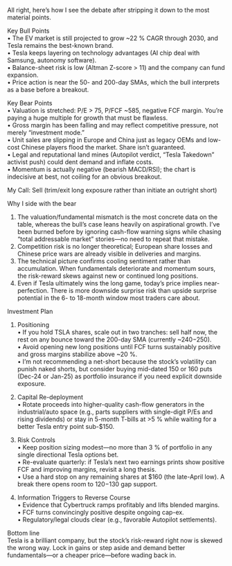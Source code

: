All right, here’s how I see the debate after stripping it down to the most material points.

Key Bull Points  
• The EV market is still projected to grow ~22 % CAGR through 2030, and Tesla remains the best-known brand.  
• Tesla keeps layering on technology advantages (AI chip deal with Samsung, autonomy software).  
• Balance-sheet risk is low (Altman Z-score > 11) and the company can fund expansion.  
• Price action is near the 50- and 200-day SMAs, which the bull interprets as a base before a breakout.

Key Bear Points  
• Valuation is stretched: P/E > 75, P/FCF ~585, negative FCF margin. You’re paying a huge multiple for growth that must be flawless.  
• Gross margin has been falling and may reflect competitive pressure, not merely “investment mode.”  
• Unit sales are slipping in Europe and China just as legacy OEMs and low-cost Chinese players flood the market. Share isn’t guaranteed.  
• Legal and reputational land mines (Autopilot verdict, “Tesla Takedown” activist push) could dent demand and inflate costs.  
• Momentum is actually negative (bearish MACD/RSI); the chart is indecisive at best, not coiling for an obvious breakout.

My Call: Sell (trim/exit long exposure rather than initiate an outright short)

Why I side with the bear  
1. The valuation/fundamental mismatch is the most concrete data on the table, whereas the bull’s case leans heavily on aspirational growth. I’ve been burned before by ignoring cash-flow warning signs while chasing “total addressable market” stories—no need to repeat that mistake.  
2. Competition risk is no longer theoretical; European share losses and Chinese price wars are already visible in deliveries and margins.  
3. The technical picture confirms cooling sentiment rather than accumulation. When fundamentals deteriorate and momentum sours, the risk-reward skews against new or continued long positions.  
4. Even if Tesla ultimately wins the long game, today’s price implies near-perfection. There is more downside surprise risk than upside surprise potential in the 6- to 18-month window most traders care about.

Investment Plan

1. Positioning  
• If you hold TSLA shares, scale out in two tranches: sell half now, the rest on any bounce toward the 200-day SMA (currently ~$240-$250).  
• Avoid opening new long positions until FCF turns sustainably positive and gross margins stabilize above ~20 %.  
• I’m not recommending a net-short because the stock’s volatility can punish naked shorts, but consider buying mid-dated 150 or 160 puts (Dec-24 or Jan-25) as portfolio insurance if you need explicit downside exposure.

2. Capital Re-deployment  
• Rotate proceeds into higher-quality cash-flow generators in the industrial/auto space (e.g., parts suppliers with single-digit P/Es and rising dividends) or stay in 5-month T-bills at >5 % while waiting for a better Tesla entry point sub-$150.

3. Risk Controls  
• Keep position sizing modest—no more than 3 % of portfolio in any single directional Tesla options bet.  
• Re-evaluate quarterly: if Tesla’s next two earnings prints show positive FCF and improving margins, revisit a long thesis.  
• Use a hard stop on any remaining shares at $160 (the late-April low). A break there opens room to $120-$130 gap support.

4. Information Triggers to Reverse Course  
• Evidence that Cybertruck ramps profitably and lifts blended margins.  
• FCF turns convincingly positive despite ongoing cap-ex.  
• Regulatory/legal clouds clear (e.g., favorable Autopilot settlements).

Bottom line  
Tesla is a brilliant company, but the stock’s risk-reward right now is skewed the wrong way. Lock in gains or step aside and demand better fundamentals—or a cheaper price—before wading back in.